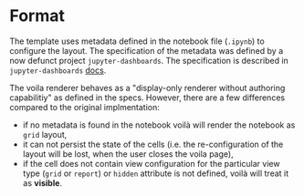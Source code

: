 # Format

The template uses metadata defined in the notebook file (`.ipynb`) to configure the layout.
The specification of the metadata was defined by a now defunct project `jupyter-dashboards`.
The specification is described in `jupyter-dashboards`
[docs](https://jupyter-dashboards-layout.readthedocs.io/en/latest/metadata.html).

The voila renderer behaves as a "display-only renderer without authoring capabilitiy" as defined in
the specs. However, there are a few differences compared to the original implmentation:

- if no metadata is found in the notebook voilà will render the notebook as `grid` layout,
- it can not persist the state of the cells (i.e. the re-configuration of the layout will
  be lost, when the user closes the voila page),
- if the cell does not contain view configuration for the particular view type (`grid` or
  `report`) or `hidden` attribute is not defined, voilà will treat it as **visible**.
